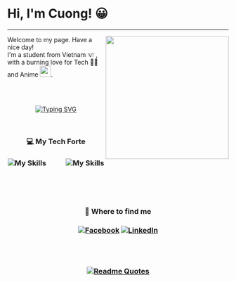 <h1> Hi, I'm Cuong! 😀</h1>

---
<img align="right" width="280" src="https://camo.githubusercontent.com/e0f095b942a931f7218f2e9af6a18c791f6d7724b2e524c6509626e3fd7541b5/68747470733a2f2f63646e2e73686f706966792e636f6d2f732f66696c65732f312f303537382f333639362f313939372f742f392f6173736574732f6c6f6669626f792e6769663f763d313033343631373635323137383935383335303531363830373032323739"/>
Welcome to my page. Have a nice day! <br>
I'm a student from Vietnam <img draggable="false" role="img" class="emoji" alt="🇻🇳" src="https://s.w.org/images/core/emoji/14.0.0/svg/1f1fb-1f1f3.svg" width="15" height = "13"/> , with a burning love for Tech 🧑‍💻 and Anime <img width="25" src="https://emoji.discadia.com/emojis/406b6f0f-1840-4bdf-bfc4-c59af850f5ca.GIF"/>. 

<br> <br>

<div align="center"> 

[![Typing SVG](https://readme-typing-svg.demolab.com?font=Fira+Code&duration=3000&pause=1000&center=true&random=false&width=435&lines=A+baby+in+IT+world!+%F0%9F%8D%BC;Learning+to+grow+up+%F0%9F%92%AA)](https://git.io/typing-svg)
</div>

<br>


<div align="center"> 


<div>
<h3> 💻 My Tech Forte  <h3>

![My Skills](https://skillicons.dev/icons?i=c,cpp,py,bash)
&emsp;  &emsp; ![My Skills](https://skillicons.dev/icons?i=github,git,neovim,vscode)

</div>

<br> <br> <br>



<h3> 📲 Where to find me  <h3>

[![Facebook](https://img.shields.io/badge/Facebook-%231877F2.svg?style=for-the-badge&logo=Facebook&logoColor=white)](https://www.facebook.com/CiCi.Weeboo)
[![LinkedIn](https://img.shields.io/badge/linkedin-%230077B5.svg?style=for-the-badge&logo=linkedin&logoColor=white)](https://www.linkedin.com/in/nguy%E1%BB%85n-ch%C3%AD-c%C6%B0%E1%BB%9Dng-4265152aa/)
<!-- [![Gmail](https://img.shields.io/badge/Gmail-D14836?style=for-the-badge&logo=gmail&logoColor=white)](https://mail.google.com/mail/u/?authuser=cc03102005@gmail.com) -->

<br> <br>

[![Readme Quotes](https://quotes-github-readme.vercel.app/api?type=horizontal&theme=dark&border=true&quote=The+only+legitimate+use+of+a+computer+is+to+play+games.&author=Eugene+Jarvis)](https://github.com/piyushsuthar/github-readme-quotes)

</div>
<!-- ![Top Langs](https://github-readme-stats.vercel.app/api/top-langs/?username=wicici0310&layout=compact) -->


